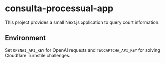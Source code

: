 # consulta-processual-app

This project provides a small Next.js application to query court information.

## Environment

Set `OPENAI_API_KEY` for OpenAI requests and `TWOCAPTCHA_API_KEY` for solving Cloudflare Turnstile challenges.


